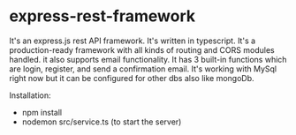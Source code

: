 # express-rest-framework
It's an express.js rest API framework. It's written in typescript. It's a production-ready framework with all kinds of routing and CORS modules handled. it also supports email functionality. It has 3 built-in functions which are login, register, and send a confirmation email. It's working with MySql right now but it can be configured for other dbs also like mongoDb.

Installation:
  * npm install
  * nodemon src/service.ts (to start the server)
